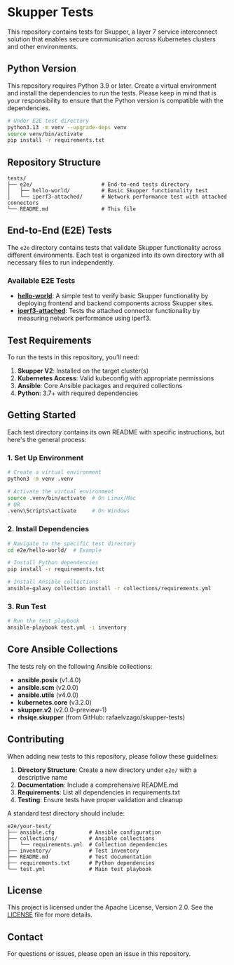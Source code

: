 # Skupper Tests

This repository contains tests for Skupper, a layer 7 service interconnect solution that enables secure communication across Kubernetes clusters and other environments.

## Python Version

This repository requires Python 3.9 or later. Create a virtual environment and install the dependencies to run the tests. Please keep in mind that is your responsibility to ensure that the Python version is compatible with the dependencies.

```bash
# Under E2E test directory
python3.13 -m venv --upgrade-deps venv
source venv/bin/activate
pip install -r requirements.txt
```

## Repository Structure

```
tests/
├── e2e/                      # End-to-end tests directory
│   ├── hello-world/          # Basic Skupper functionality test
│   └── iperf3-attached/      # Network performance test with attached connectors
└── README.md                 # This file
```

## End-to-End (E2E) Tests

The `e2e` directory contains tests that validate Skupper functionality across different environments. Each test is organized into its own directory with all necessary files to run independently.

### Available E2E Tests

- **[hello-world](e2e/hello-world/)**: A simple test to verify basic Skupper functionality by deploying frontend and backend components across Skupper sites.
- **[iperf3-attached](e2e/iperf3-attached/)**: Tests the attached connector functionality by measuring network performance using iperf3.

## Test Requirements

To run the tests in this repository, you'll need:

1. **Skupper V2**: Installed on the target cluster(s)
2. **Kubernetes Access**: Valid kubeconfig with appropriate permissions
3. **Ansible**: Core Ansible packages and required collections
4. **Python**: 3.7+ with required dependencies

## Getting Started

Each test directory contains its own README with specific instructions, but here's the general process:

### 1. Set Up Environment

```bash
# Create a virtual environment
python3 -m venv .venv

# Activate the virtual environment
source .venv/bin/activate  # On Linux/Mac
# OR
.venv\Scripts\activate     # On Windows
```

### 2. Install Dependencies

```bash
# Navigate to the specific test directory
cd e2e/hello-world/  # Example

# Install Python dependencies
pip install -r requirements.txt

# Install Ansible collections
ansible-galaxy collection install -r collections/requirements.yml
```

### 3. Run Test

```bash
# Run the test playbook
ansible-playbook test.yml -i inventory
```

## Core Ansible Collections

The tests rely on the following Ansible collections:

- **ansible.posix** (v1.4.0)
- **ansible.scm** (v2.0.0)
- **ansible.utils** (v4.0.0)
- **kubernetes.core** (v3.2.0)
- **skupper.v2** (v2.0.0-preview-1)
- **rhsiqe.skupper** (from GitHub: rafaelvzago/skupper-tests)

## Contributing

When adding new tests to this repository, please follow these guidelines:

1. **Directory Structure**: Create a new directory under `e2e/` with a descriptive name
2. **Documentation**: Include a comprehensive README.md
3. **Requirements**: List all dependencies in requirements.txt
4. **Testing**: Ensure tests have proper validation and cleanup

A standard test directory should include:

```
e2e/your-test/
├── ansible.cfg           # Ansible configuration
├── collections/          # Ansible collections
│   └── requirements.yml  # Collection dependencies
├── inventory/            # Test inventory
├── README.md             # Test documentation
├── requirements.txt      # Python dependencies
└── test.yml              # Main test playbook
```

## License

This project is licensed under the Apache License, Version 2.0. See the [LICENSE](../LICENSE) file for more details.

## Contact

For questions or issues, please open an issue in this repository.